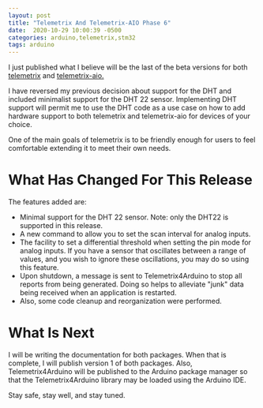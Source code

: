 ```yaml
---
layout: post
title: "Telemetrix And Telemetrix-AIO Phase 6"
date:  2020-10-29 10:00:39 -0500
categories: arduino,telemetrix,stm32
tags: arduino
---
```


I just published what I believe will be the last of the beta versions for both 
[telemetrix](https://github.com/MrYsLab/telemetrix) and 
[telemetrix-aio.](https://github.com/MrYsLab/telemetrix-aio)

I have reversed my previous decision about support for the DHT and included minimalist support
for the DHT 22 sensor. Implementing DHT support will permit me to use the DHT code as a use case on how 
to add hardware support to both telemetrix and telemetrix-aio for devices of your choice.

One of the main goals of telemetrix is to be friendly enough for users to feel 
comfortable extending it to meet their own needs.

# What Has Changed For This Release

The features added are:

* Minimal support for the DHT 22 sensor. Note: only the DHT22 is supported in this release.
* A new command to allow you to set the scan interval for analog inputs.
* The facility to set a differential threshold when setting the pin mode for analog inputs. If you have a sensor
that oscillates between a range of values, and you wish to ignore these oscillations, 
you may do so using this feature. 
* Upon shutdown, a message is sent to Telemetrix4Arduino to stop all reports from being generated. 
Doing so helps to alleviate "junk" data being received when an application is restarted.
* Also, some code cleanup and reorganization were performed.

# What Is Next

I will be writing the documentation for both packages. When that is complete, I will publish version 1
of both packages. Also, Telemetrix4Arduino will be published to the Arduino package manager so that
the Telemetrix4Arduino library may be loaded using the Arduino IDE.

Stay safe, stay well, and stay tuned.

